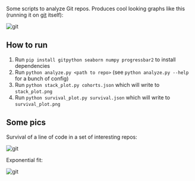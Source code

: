 Some scripts to analyze Git repos. Produces cool looking graphs like this (running it on [git](https://github.com/git/git) itself):

![git](https://raw.githubusercontent.com/erikbern/git-of-theseus/master/pics/git.png)

How to run
----------

1. Run `pip install gitpython seaborn numpy progressbar2` to install dependencies
2. Run `python analyze.py <path to repo>` (see `python analyze.py --help` for a bunch of config)
3. Run `python stack_plot.py cohorts.json` which will write to `stack_plot.png`
4. Run `python survival_plot.py survival.json` which will write to `survival_plot.png`


Some pics
---------

Survival of a line of code in a set of interesting repos:

![git](https://raw.githubusercontent.com/erikbern/git-of-theseus/master/pics/projects-survival.png)

Exponential fit:

![git](https://raw.githubusercontent.com/erikbern/git-of-theseus/master/pics/projects-survival-exp-fit.png)
